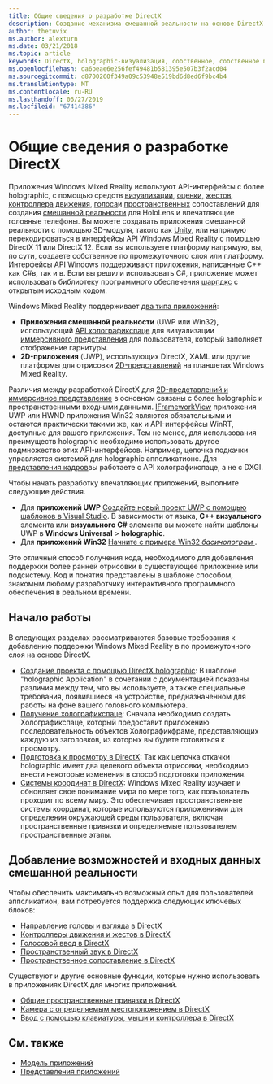 ```yaml
---
title: Общие сведения о разработке DirectX
description: Создание механизма смешанной реальности на основе DirectX с помощью интерфейсов API Windows Mixed Reality напрямую.
author: thetuvix
ms.author: alexturn
ms.date: 03/21/2018
ms.topic: article
keywords: DirectX, holographic-визуализация, собственное, собственное приложение, WinRT, приложение WinRT, API платформы, настраиваемое подсистема, по промежуточного слоя
ms.openlocfilehash: da6beae6e256fef49481b581395e507b3f2acd04
ms.sourcegitcommit: d8700260f349a09c53948e519bd6d8ed6f9bc4b4
ms.translationtype: MT
ms.contentlocale: ru-RU
ms.lasthandoff: 06/27/2019
ms.locfileid: "67414386"
---
```

# <a name="directx-development-overview"></a>Общие сведения о разработке DirectX


Приложения Windows Mixed Reality используют API-интерфейсы с более holographic, с помощью средств [визуализации](rendering.md), [оценки,](gaze.md) [жестов](gestures.md), [контроллера движения](motion-controllers.md), [голоса](voice-input.md)и [пространственных](spatial-mapping.md) сопоставлений для создания [смешанной реальности](mixed-reality.md) для HoloLens и впечатляющие головные телефоны. Вы можете создавать приложения смешанной реальности с помощью 3D-модуля, такого как [Unity](unity-development-overview.md), или напрямую перекодироваться в интерфейсы API Windows Mixed Reality с помощью DirectX 11 или DirectX 12. Если вы используете платформу напрямую, вы, по сути, создаете собственное по промежуточного слоя или платформу. Интерфейсы API Windows поддерживают приложения, написанные C++ как C#в, так и в. Если вы решили использовать C#, приложение может использовать библиотеку программного обеспечения [шарпдкс](http://sharpdx.org/) с открытым исходным кодом.


Windows Mixed Reality поддерживает [два типа приложений](app-views.md):
* **Приложения смешанной реальности** (UWP или Win32), использующий [API холографикспаце](getting-a-holographicspace.md) для визуализации [иммерсивного представления](app-views.md) для пользователя, который заполняет отображение гарнитуры.
* **2D-приложения** (UWP), использующих DirectX, XAML или другие платформы для отрисовки [2D-представлений](app-views.md#2d-views) на планшетах Windows Mixed Reality.


Различия между разработкой DirectX для [2D-представлений и иммерсивное представление](app-views.md) в основном связаны с более holographic и пространственными входными данными. [IFrameworkView](https://msdn.microsoft.com/library/windows/apps/windows.applicationmodel.core.iframeworkview.aspx) приложения UWP или HWND приложения Win32 являются обязательными и остаются практически такими же, как и API-интерфейсы WinRT, доступные для вашего приложения. Тем не менее, для использования преимуществ holographic необходимо использовать другое подмножество этих API-интерфейсов. Например, цепочка подкачки управляется системой для holographic аппсликатионс. Для [представления кадров](rendering-in-directx.md)вы работаете с API холографикспаце, а не с DXGI.

Чтобы начать разработку впечатляющих приложений, выполните следующие действия.
* Для **приложений UWP** [Создайте новый проект UWP с помощью шаблонов в Visual Studio](creating-a-holographic-directx-project.md). В зависимости от языка,  **C++ визуального** элемента или **визуального C#** элемента вы можете найти шаблоны UWP в **Windows Universal** > **holographic**.
* Для **приложений Win32** [Начните с примера Win32 *басичолограм* ](creating-a-holographic-directx-project.md#creating-a-win32-project).

Это отличный способ получения кода, необходимого для добавления поддержки более ранней отрисовки в существующее приложение или подсистему. Код и понятия представлены в шаблоне способом, знакомым любому разработчику интерактивного программного обеспечения в реальном времени.


## <a name="getting-started"></a>Начало работы

В следующих разделах рассматриваются базовые требования к добавлению поддержки Windows Mixed Reality в по промежуточного слоя на основе DirectX.

* [Создание проекта с помощью DirectX holographic](creating-a-holographic-directx-project.md): В шаблоне "holographic Application" в сочетании с документацией показаны различия между тем, что вы используете, а также специальные требования, появившиеся на устройстве, предназначенном для работы на фоне вашего головного компьютера.
* [Получение холографикспаце](getting-a-holographicspace.md): Сначала необходимо создать Холографикспаце, который предоставит приложению последовательность объектов Холографикфраме, представляющих каждую из заголовков, из которых вы будете готовиться к просмотру.
* [Подготовка к просмотру в DirectX](rendering-in-directx.md): Так как цепочка откачки holographic имеет два целевого объекта отрисовки, необходимо внести некоторые изменения в способ подготовки приложения.
* [Системы координат в DirectX](coordinate-systems-in-directx.md): Windows Mixed Reality изучает и обновляет свое понимание мира по мере того, как пользователь проходит по всему миру. Это обеспечивает пространственные системы координат, которые используются приложениями для определения окружающей среды пользователя, включая пространственные привязки и определяемые пользователем пространственные этапы.

## <a name="adding-mixed-reality-capabilities-and-inputs"></a>Добавление возможностей и входных данных смешанной реальности

Чтобы обеспечить максимально возможный опыт для пользователей аппсликатион, вам потребуется поддержка следующих ключевых блоков:

* [Направление головы и взгляда в DirectX](gaze-in-directx.md)
* [Контроллеры движения и жестов в DirectX](hands-and-motion-controllers-in-directx.md)
* [Голосовой ввод в DirectX](voice-input-in-directx.md)
* [Пространственный звук в DirectX](spatial-sound-in-directx.md)
* [Пространственное сопоставление в DirectX](spatial-mapping-in-directx.md)


Существуют и другие основные функции, которые нужно использовать в приложениях DirectX для многих приложений.

* [Общие пространственные привязки в DirectX](shared-spatial-anchors-in-directx.md)
* [Камера с определяемым местоположением в DirectX](locatable-camera-in-directx.md)
* [Ввод с помощью клавиатуры, мыши и контроллера в DirectX](keyboard,-mouse,-and-controller-input-in-directx.md)

## <a name="see-also"></a>См. также
* [Модель приложений](app-model.md)
* [Представления приложений](app-views.md)
